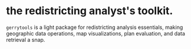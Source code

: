 
# the redistricting analyst's toolkit.

`gerrytools` is a light package for redistricting analysis essentials,
making geographic data operations, map visualizations, plan
evaluation, and data retrieval a snap.

